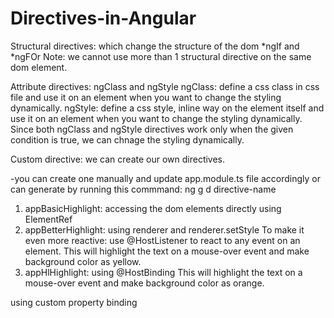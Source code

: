 # Directives-in-Angular
Structural directives: which change the structure of the dom
*ngIf and *ngFOr
Note: we cannot use more than 1 structural directive on the same dom element.

Attribute directives:
ngClass and ngStyle
ngClass: define a css class in css file and use it on an element when you want to change the styling dynamically.
ngStyle: define a css style, inline way on the element itself and use it on an element when you want to change the styling dynamically.
Since both ngClass and ngStyle directives work only when the given condition is true,
we can chnage the styling dynamically.

Custom directive: we can create our own directives.

-you can create one manually and update app.module.ts file accordingly
or can generate by running this commmand: ng g d directive-name

1. appBasicHighlight: accessing the dom elements directly using ElementRef
2. appBetterHighlight: using renderer and renderer.setStyle
  To make it even more reactive: use @HostListener to react to any event on an element.
  This will highlight the text on a mouse-over event and make background color as yellow.
3. appHlHighlight: using @HostBinding
  This will highlight the text on a mouse-over event and make background color as orange.

using custom property binding
